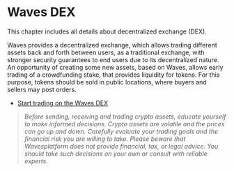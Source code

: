 # Waves DEX

This chapter includes all details about decentralized exchange \(DEX\).

Waves provides a decentralized exchange, which allows trading different assets back and forth between users, as a traditional exchange, with stronger security guarantees to end users due to its decentralized nature. An opportunity of creating some new assets, based on Waves, allows early trading of a crowdfunding stake, that provides liquidity for tokens. For this purpose, tokens should be sold in public locations, where buyers and sellers may post orders.

* [Start trading on the Waves DEX](waves-dex/start-trading-on-the-waves-dex.md)

> *Before sending, receiving and trading crypto assets, educate yourself to make informed decisions. Crypto assets are volatile and the prices can go up and down. Carefully evaluate your trading goals and the financial risk you are willing to take.
Please beware that Wavesplatform does not provide financial, tax, or legal advice. You should take such decisions on your own or consult with reliable experts*.
